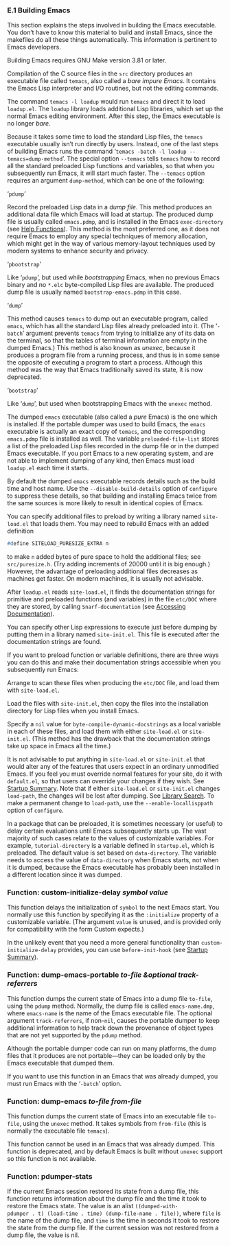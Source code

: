 

### E.1 Building Emacs

This section explains the steps involved in building the Emacs executable. You don’t have to know this material to build and install Emacs, since the makefiles do all these things automatically. This information is pertinent to Emacs developers.

Building Emacs requires GNU Make version 3.81 or later.

Compilation of the C source files in the `src` directory produces an executable file called `temacs`, also called a *bare impure Emacs*. It contains the Emacs Lisp interpreter and I/O routines, but not the editing commands.

The command `temacs -l loadup` would run `temacs` and direct it to load `loadup.el`. The `loadup` library loads additional Lisp libraries, which set up the normal Emacs editing environment. After this step, the Emacs executable is no longer *bare*.

Because it takes some time to load the standard Lisp files, the `temacs` executable usually isn’t run directly by users. Instead, one of the last steps of building Emacs runs the command ‘`temacs -batch -l loadup --temacs=dump-method`’. The special option `--temacs` tells `temacs` how to record all the standard preloaded Lisp functions and variables, so that when you subsequently run Emacs, it will start much faster. The `--temacs` option requires an argument `dump-method`, which can be one of the following:

‘`pdump`’

Record the preloaded Lisp data in a *dump file*. This method produces an additional data file which Emacs will load at startup. The produced dump file is usually called `emacs.pdmp`, and is installed in the Emacs `exec-directory` (see [Help Functions](Help-Functions.html)). This method is the most preferred one, as it does not require Emacs to employ any special techniques of memory allocation, which might get in the way of various memory-layout techniques used by modern systems to enhance security and privacy.

‘`pbootstrap`’

Like ‘`pdump`’, but used while *bootstrapping* Emacs, when no previous Emacs binary and no `*.elc` byte-compiled Lisp files are available. The produced dump file is usually named `bootstrap-emacs.pdmp` in this case.

‘`dump`’

This method causes `temacs` to dump out an executable program, called `emacs`, which has all the standard Lisp files already preloaded into it. (The ‘`-batch`’ argument prevents `temacs` from trying to initialize any of its data on the terminal, so that the tables of terminal information are empty in the dumped Emacs.) This method is also known as *unexec*, because it produces a program file from a running process, and thus is in some sense the opposite of executing a program to start a process. Although this method was the way that Emacs traditionally saved its state, it is now deprecated.

‘`bootstrap`’

Like ‘`dump`’, but used when bootstrapping Emacs with the `unexec` method.

The dumped `emacs` executable (also called a *pure* Emacs) is the one which is installed. If the portable dumper was used to build Emacs, the `emacs` executable is actually an exact copy of `temacs`, and the corresponding `emacs.pdmp` file is installed as well. The variable `preloaded-file-list` stores a list of the preloaded Lisp files recorded in the dump file or in the dumped Emacs executable. If you port Emacs to a new operating system, and are not able to implement dumping of any kind, then Emacs must load `loadup.el` each time it starts.

By default the dumped `emacs` executable records details such as the build time and host name. Use the `--disable-build-details` option of `configure` to suppress these details, so that building and installing Emacs twice from the same sources is more likely to result in identical copies of Emacs.

You can specify additional files to preload by writing a library named `site-load.el` that loads them. You may need to rebuild Emacs with an added definition

```lisp
#define SITELOAD_PURESIZE_EXTRA n
```

to make `n` added bytes of pure space to hold the additional files; see `src/puresize.h`. (Try adding increments of 20000 until it is big enough.) However, the advantage of preloading additional files decreases as machines get faster. On modern machines, it is usually not advisable.

After `loadup.el` reads `site-load.el`, it finds the documentation strings for primitive and preloaded functions (and variables) in the file `etc/DOC` where they are stored, by calling `Snarf-documentation` (see [Accessing Documentation](Accessing-Documentation.html#Definition-of-Snarf_002ddocumentation)).

You can specify other Lisp expressions to execute just before dumping by putting them in a library named `site-init.el`. This file is executed after the documentation strings are found.

If you want to preload function or variable definitions, there are three ways you can do this and make their documentation strings accessible when you subsequently run Emacs:

Arrange to scan these files when producing the `etc/DOC` file, and load them with `site-load.el`.

Load the files with `site-init.el`, then copy the files into the installation directory for Lisp files when you install Emacs.

Specify a `nil` value for `byte-compile-dynamic-docstrings` as a local variable in each of these files, and load them with either `site-load.el` or `site-init.el`. (This method has the drawback that the documentation strings take up space in Emacs all the time.)

It is not advisable to put anything in `site-load.el` or `site-init.el` that would alter any of the features that users expect in an ordinary unmodified Emacs. If you feel you must override normal features for your site, do it with `default.el`, so that users can override your changes if they wish. See [Startup Summary](Startup-Summary.html). Note that if either `site-load.el` or `site-init.el` changes `load-path`, the changes will be lost after dumping. See [Library Search](Library-Search.html). To make a permanent change to `load-path`, use the `--enable-locallisppath` option of `configure`.

In a package that can be preloaded, it is sometimes necessary (or useful) to delay certain evaluations until Emacs subsequently starts up. The vast majority of such cases relate to the values of customizable variables. For example, `tutorial-directory` is a variable defined in `startup.el`, which is preloaded. The default value is set based on `data-directory`. The variable needs to access the value of `data-directory` when Emacs starts, not when it is dumped, because the Emacs executable has probably been installed in a different location since it was dumped.

### Function: **custom-initialize-delay** *symbol value*

This function delays the initialization of `symbol` to the next Emacs start. You normally use this function by specifying it as the `:initialize` property of a customizable variable. (The argument `value` is unused, and is provided only for compatibility with the form Custom expects.)

In the unlikely event that you need a more general functionality than `custom-initialize-delay` provides, you can use `before-init-hook` (see [Startup Summary](Startup-Summary.html)).

### Function: **dump-emacs-portable** *to-file \&optional track-referrers*

This function dumps the current state of Emacs into a dump file `to-file`, using the `pdump` method. Normally, the dump file is called `emacs-name.dmp`, where `emacs-name` is the name of the Emacs executable file. The optional argument `track-referrers`, if non-`nil`, causes the portable dumper to keep additional information to help track down the provenance of object types that are not yet supported by the `pdump` method.

Although the portable dumper code can run on many platforms, the dump files that it produces are not portable—they can be loaded only by the Emacs executable that dumped them.

If you want to use this function in an Emacs that was already dumped, you must run Emacs with the ‘`-batch`’ option.

### Function: **dump-emacs** *to-file from-file*

This function dumps the current state of Emacs into an executable file `to-file`, using the `unexec` method. It takes symbols from `from-file` (this is normally the executable file `temacs`).

This function cannot be used in an Emacs that was already dumped. This function is deprecated, and by default Emacs is built without `unexec` support so this function is not available.

### Function: **pdumper-stats**

If the current Emacs session restored its state from a dump file, this function returns information about the dump file and the time it took to restore the Emacs state. The value is an alist `((dumped-with-pdumper . t) (load-time . time) (dump-file-name . file))`, where `file` is the name of the dump file, and `time` is the time in seconds it took to restore the state from the dump file. If the current session was not restored from a dump file, the value is nil.
